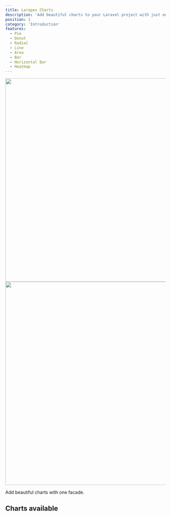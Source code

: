 ```yaml
---
title: Larapex Charts
description: 'Add beautiful charts to your Laravel project with just one facade.'
position: 1
category: 'Introduction'
features:
  - Pie
  - Donut
  - Radial
  - Line
  - Area
  - Bar
  - Horizontal Bar
  - Heatmap
---
```


<img src="https://banners.beyondco.de/Larapex%20Charts.png?theme=light&packageManager=composer+require&packageName=arielmejiadev%2Flarapex-charts&pattern=current&style=style_1&description=Generate+charts+with+just+one+facade.&md=1&showWatermark=0&fontSize=100px&images=https%3A%2F%2Flaravel.com%2Fimg%2Flogomark.min.svg" class="light-img" width="1280" height="640" alt=""/>

<img src="https://banners.beyondco.de/Larapex%20Charts.png?theme=dark&packageManager=composer+require&packageName=arielmejiadev%2Flarapex-charts&pattern=current&style=style_1&description=Generate+charts+with+just+one+facade.&md=1&showWatermark=0&fontSize=100px&images=https%3A%2F%2Flaravel.com%2Fimg%2Flogomark.min.svg" class="dark-img" width="1280" height="640" alt=""/>

Add beautiful charts with one facade.

<cards language="english"></cards>

## Charts available

<list :items="features"></list>
